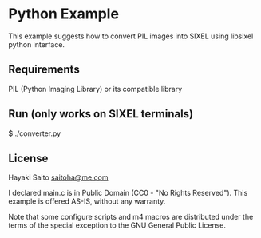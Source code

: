 Python Example
==============

This example suggests how to convert PIL images into SIXEL using libsixel python interface.


Requirements
------------

PIL (Python Imaging Library) or its compatible library


Run (only works on SIXEL terminals)
-----------------------------------

  $ ./converter.py


License
--------
Hayaki Saito <saitoha@me.com>

I declared main.c is in Public Domain (CC0 - "No Rights Reserved").
This example is offered AS-IS, without any warranty.

Note that some configure scripts and m4 macros are distributed under the terms
of the special exception to the GNU General Public License.

